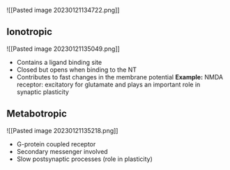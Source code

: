 ![[Pasted image 20230121134722.png]]

## Ionotropic
![[Pasted image 20230121135049.png]]
- Contains a ligand binding site
- Closed but opens when binding to the NT
- Contributes to fast changes in the membrane potential
**Example:**
NMDA receptor: excitatory for glutamate and plays an important role in synaptic plasticity

## Metabotropic
![[Pasted image 20230121135218.png]]
- G-protein coupled receptor
- Secondary messenger involved
- Slow postsynaptic processes (role in plasticity)
